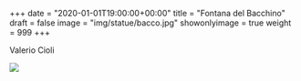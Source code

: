 +++
date = "2020-01-01T19:00:00+00:00"
title = "Fontana del Bacchino"
draft = false
image = "img/statue/bacco.jpg"
showonlyimage = true
weight = 999
+++

Valerio Cioli

<!--more-->
![](/img/statue/bacco.jpg)
